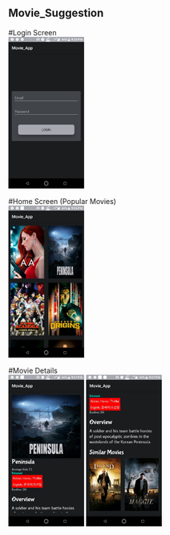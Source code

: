 ## Movie_Suggestion

#Login Screen<br>
<img src="app/src/main/assets/Screenshot_Login_Screen.jpeg" width ="30%"/><br>

#Home Screen (Popular Movies)<br>
<img src="app/src/main/assets/Popular_movie.jpeg" width ="30%"/><br>

#Movie Details<br>
<img src="app/src/main/assets/Detail1.jpeg" width ="30%"/>
<img src="app/src/main/assets/Details2.jpeg" width ="30%"/><br>
